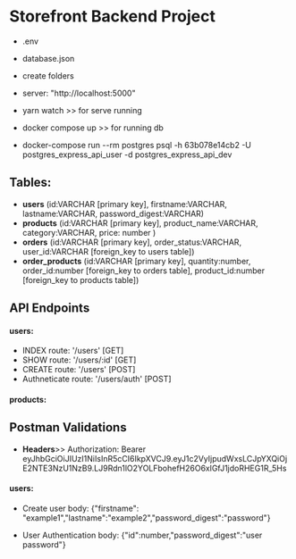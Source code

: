 # Storefront Backend Project

* .env
* database.json
* create folders

* server: "http://localhost:5000"
* yarn watch >> for serve running
* docker compose up >> for running db
* docker-compose run --rm postgres psql -h 63b078e14cb2 -U postgres_express_api_user -d postgres_express_api_dev 




## Tables:
* **users** (id:VARCHAR [primary key], firstname:VARCHAR, lastname:VARCHAR, password_digest:VARCHAR)
* **products** (id:VARCHAR [primary key], product_name:VARCHAR, category:VARCHAR, price: number )
* **orders** (id:VARCHAR [primary key], order_status:VARCHAR, user_id:VARCHAR [foreign_key to users table])
* **order_products** (id:VARCHAR [primary key], quantity:number, order_id:number [foreign_key to orders table], product_id:number [foreign_key to products table])


## API Endpoints
#### users:
* INDEX route: '/users' [GET] 
* SHOW route: '/users/:id' [GET] 
* CREATE route: '/users' [POST] 
* Authneticate route: '/users/auth' [POST] 
#### products:

## Postman Validations
* **Headers**>> Authorization: Bearer eyJhbGciOiJIUzI1NiIsInR5cCI6IkpXVCJ9.eyJ1c2VyIjpudWxsLCJpYXQiOjE2NTE3NzU1NzB9.LJ9Rdn1lO2YOLFbohefH26O6xlGfJ1jdoRHEG1R_5Hs
#### users:
* Create user body: {"firstname": "example1","lastname":"example2","password_digest":"password"}

* User Authentication body: {"id":number,"password_digest":"user password"}
